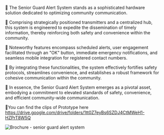 🔹 The Senior Guard Alert System stands as a sophisticated hardware solution dedicated to optimizing community communication.

🔸 Comprising strategically positioned transmitters and a centralized hub, this system is engineered to expedite the dissemination of timely information, thereby reinforcing both safety and convenience within the community.

🔹 Noteworthy features encompass scheduled alerts, user engagement facilitated through an "OK" button, immediate emergency notifications, and seamless mobile integration for registered contact numbers.

🔸 By integrating these functionalities, the system effectively fortifies safety protocols, streamlines convenience, and establishes a robust framework for cohesive communication within the community.

🔹 In essence, the Senior Guard Alert System emerges as a pivotal asset, embodying a commitment to elevated standards of safety, convenience, and efficient community-wide communication.

🔸You can find the clips of Prototype here
https://drive.google.com/drive/folders/1tt0Z7eyBs6SZDJ4CtMWeH1-HZPrT8W5Q


![Brochure - senior guard alert  system](https://github.com/Sankaram02/SGAS/assets/119692486/b15872c1-e2fe-446e-a21f-eff06a71457c)
